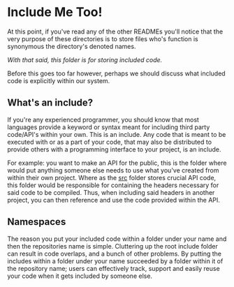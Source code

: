 # Include Me Too!

At this point, if you've read any of the other READMEs you'll notice that the
very purpose of these directories is to store files who's function is synonymous
the directory's denoted names.

*With that said, this folder is for storing included code.*

Before this goes too far however, perhaps we should discuss what included code is
explicitly within our system.

## What's an include?

If you're any experienced programmer, you should know that most languages
provide a keyword or syntax meant for including third party code/API's within
your own. This is an include. Any code that is meant to be executed with or
as a part of your code, that may also be distributed to provide others with a
programming interface to your project, is an include.

For example: you want to make an API for the public, this is the folder where
would put anything someone else needs to use what you've created from within
their own project. Where as the [src] folder stores crucial API code, this
folder would be responsible for containing the headers necessary for said code
to be compiled. Thus, when including said headers in another project, you can
then reference and use the code provided within the API.

## Namespaces

The reason you put your included code within a folder under your name and then
the repositories name is simple. Cluttering up the root include folder can
result in code overlaps, and a bunch of other problems. By putting the includes
within a folder under your name succeeded by a folder within it of the
repository name; users can effectively track, support and easily reuse your code
when it gets included by someone else.

[src]: (../bin/README.md)
